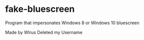 # fake-bluescreen
Program that impersonates Windows 8 or Windows 10 bluescreen

Made by WIrus Deleted my Username

